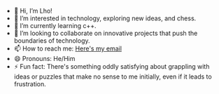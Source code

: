 - 👋 Hi, I’m Lho!
- 👀 I’m interested in technology, exploring new ideas, and chess.
- 🌱 I’m currently learning c++.
- 💞️ I’m looking to collaborate on innovative projects that push the boundaries of technology.
- 📫 How to reach me: [Here's my email](mailto:lho-lt@proton.me)
- 😄 Pronouns: He/Him
- ⚡ Fun fact: There's something oddly satisfying about grappling with ideas or puzzles that make no sense to me initially, even if it leads to frustration.
